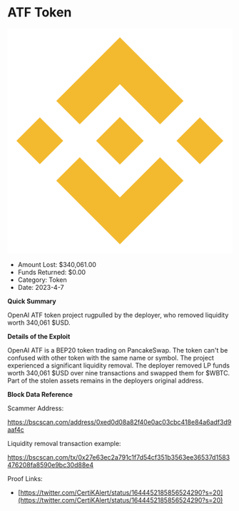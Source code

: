 # ATF Token
![ATF Token](/rektimages/ATF-Token.png)
- Amount Lost: $340,061.00
- Funds Returned: $0.00
- Category: Token
- Date: 2023-4-7

**Quick Summary**

OpenAI ATF token project rugpulled by the deployer, who removed liquidity worth 340,061 $USD.

  


 **Details of the Exploit**

OpenAI ATF is a BEP20 token trading on PancakeSwap. The token can't be confused with other token with the same name or symbol. The project experienced a significant liquidity removal. The deployer removed LP funds worth 340,061 $USD over nine transactions and swapped them for $WBTC. Part of the stolen assets remains in the deployers original address.

  


 **Block Data Reference**

Scammer Address:

https://bscscan.com/address/0xed0d08a82f40e0ac03cbc418e84a6adf3d9aaf4c

  


Liquidity removal transaction example:

https://bscscan.com/tx/0x27e63ec2a791c1f7d54cf351b3563ee36537d1583476208fa8590e9bc30d88e4


Proof Links:
- [https://twitter.com/CertiKAlert/status/1644452185856524290?s=20](https://twitter.com/CertiKAlert/status/1644452185856524290?s=20)


